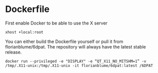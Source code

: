 # Dockerfile

First enable Docker to be able to use the X server

    xhost +local:root

You can either build the Dockerfile yourself or pull it from florianblume/6dpat. The repository will always have the latest stable release.

    docker run --privileged -e "DISPLAY" -e “QT_X11_NO_MITSHM=1” -v /tmp/.X11-unix:/tmp/.X11-unix -it florianblume/6dpat:latest /6DPAT
